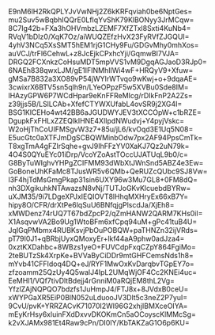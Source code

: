 E9nM6lH2RkQPLYJvVwNHj2Z6kKRFqviah0be6NptGes=
mu2Suv5wBqbhIQQrE0LfIqYvShK79KlBONyy3JrMCqw=
8C7Ig42b+FXa3hOHVmbzLZEMF7XfZTxl8Sxti4KuNb4=
RVqV1bDIz0/XqK7Oz/aiWUQZEfzHvX23FyRVfZJGQUI=
4yhV3NCq5XsSMT5hEM1rjG1CHy9Fu/GDGvMhy0mhXos=
auVCJ/trFl6CehwL+z8JcEjkCPxhcYji/GqmwBI7VJA=
DRGQ2FCXnkzCoHsuMDT5mpVVS1vM9DgqAGJaoD3RJp0=
6NAEh838qwxLJM/gE1IFINMhIlWi4wF+HRQyV9+Xfuw=
gMSa7B832a3XO89vP54jWYIrWTvqo9wKwj+o+9dqaAE=
3cwixrX6BTV5sn5qlh9n/LYeOPpzF5w5XVBu0Sde8IM=
lHAzyGPW6P7WCdHpar9eKnFFReMIcg/rDIkFnP2A2Zs=
z39jjs5B/LSlLCAb+XfefCTYWXUfabL4ovSR9j2XG4I=
BSG1KlCEHo4wt42BB6aJGUDWYJEV3tXCCOpW+c1bRZE=
DgupkFxFHLxZZEQlkIHNE4XlIpdNWudvj+Y4pyjVskc=
W2oHjThCoUIFMSgvW3z7+85u/jL6/kvOqd3E1Uq5N08=
E5ucGtc0aXTFJmDgSCBQWMinbOdw7px2AF94PpsCmTk=
T8xgTmA4gFZlrSqhe+gvJ9IhFFzYV0XaKJ7Qz2uN79k=
4O4S0QYuEYc01iDrp/VcoYZoAstTOccUJATUqL9b0/c=
G8ByTuWIghvYHPgZCIFMM93dWbXtJWnSnd5ABZ4e3Ew=
GoBoneUhKFaMc8TJusWR5v6QMb+QeRUZcQUbc9SJ8Vw=
l3F4hjTdMsGmgPkap31sin6UXY96w3Mu7GL8+0FM8dQ=
nh3DXgikuhkNTAwazsN8vNj/TUTJoGKvKlcuebdBYRw=
uXJM35/9i7LDgeXPJxIEQIOVT8lHhqMXHryEx66xB7Y=
hipy8O/CFR/drXtPe6lqSuU6BNfqjgPlscdJa/XjEh8=
xMWDenz74rUQ7T67bdZpcP2/qZmHANW2QARM7KHs0iI=
X1AsqvwVA2Bo9Ug1WtoBFm6xfCpq94uM+gPc41tuB4U=
JqIGqPMbmx4RUBKsvjPbOuPOBQW+paTHNZn32ijVRds=
pT79I0J1+qBRbjUyxQMoxyEr+lkf44aA9phw0adJza4=
0xztKXDahbc+8WBzs1yeO+FUVCdpFxqCZpY864FgiMo=
2teBUTzSk4XrpKe+BVVaByCiDDr9mtGHFCemsNds1h8=
mYvb41CFFIdoq4DQ+eJ/RYF1MwOxKvDarqbvTGpEY7o=
zfzoamm25QzUy4Q5walJ4IpL2UMqWjOF4Cc2KNEi4uc=
EeMHl1/VQf7tivDltBdejj4rGnniM0aRQjEM8thL2Vg=
YfzlZAjNQPQO7bdzfs1JuHmpJ4/FTJ8x+8JVdxB0ceU=
xWYPGaXR5EiP0BlN052uLduooJV3Dlt5c3neZ2P7yuI=
9CvU/pvK+YRRZACvK71070I2WI96G2xhjIBMXceOIYA=
mEyKrHsy6xluinFXdDxvvDKOKmCn5aOCoyscKlMMcSg=
k2vXJAMx981Et4Raw9cPn/DI0IY/KbTAKZaG1O6p6KU=
